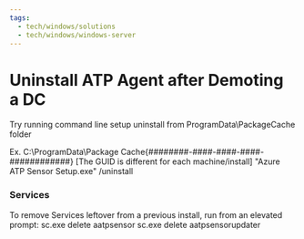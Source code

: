 ```yaml
---
tags:
  - tech/windows/solutions
  - tech/windows/windows-server
---
```

# Uninstall ATP Agent after Demoting a DC

Try running command line setup uninstall from ProgramData\PackageCache folder

Ex. C:\ProgramData\Package Cache\{########-####-####-####-############} [The GUID is different for each machine/install]
"Azure ATP Sensor Setup.exe" /uninstall

### Services
To remove Services leftover from a previous install, run from an elevated prompt:
sc.exe delete aatpsensor
sc.exe delete aatpsensorupdater